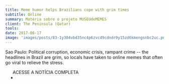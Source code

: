 ```yaml
---
title: Meme humor helps Brazilians cope with grim times
subtitle: Online
summary: Matéria sobre o projeto MUSEUdeMEMES
client: The Peninsula (Qatar)
tools: 
date: 2017-06-17
image: 'images/posts/83-1y304vbd35nc4p6zvc49cdndr9y15zd6kmengsnbc2uc.png'
---
```


Sao Paulo: Political corruption, economic crisis, rampant crime -- the headlines in Brazil are grim, so locals have taken to online memes that often go viral to relieve the stress.

<div class="post__share"><ul class="share__list list-reset">ACESSE A NOTÍCIA COMPLETA<li class="share__item" style="margin-left: 10px"><a class="share__link share__facebook" style="background: #fa5657" href="https://thepeninsulaqatar.com/article/17/06/2017/Meme-humor-helps-Brazilians-cope-with-grim-times" 
onclick=window.open(this.href, 'pop-up', 'left=20,top=20,width=500,height=500,toolbar=1,resizable=0'); return false;" title="Link" rel="nofollow"><i class="fa-solid fa-link"></i></a></li></ul></div>
<!-- <div class="gallery-box"><div class="gallery"><img src="/clipping/images/example-1.jpg" loading="lazy" alt="Project"><img src="/clipping/images/example-2.jpg" loading="lazy" alt="Project"></div><em>Gallery / <a href="https://www.freepik.com/" target="_blank">Freepic</a></em></div> -->